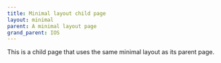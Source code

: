 ```yaml
---
title: Minimal layout child page
layout: minimal
parent: A minimal layout page
grand_parent: IOS
---
```


This is a child page that uses the same minimal layout as its parent page.
